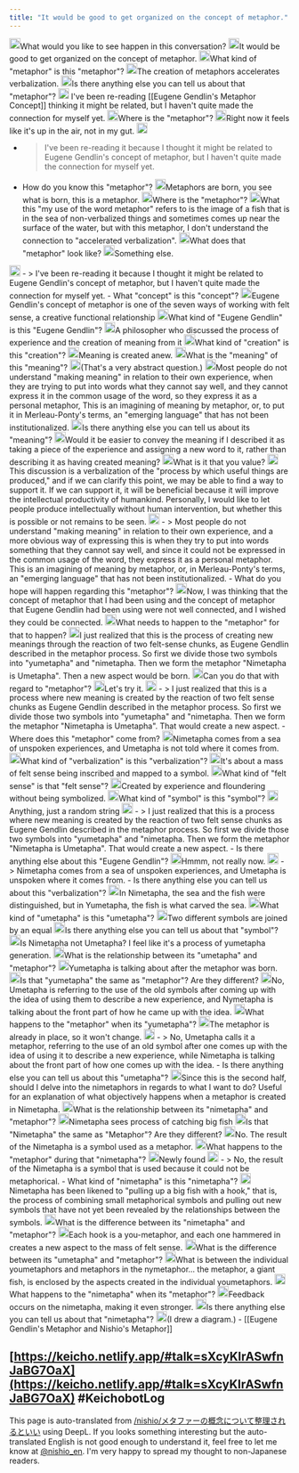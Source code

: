 ```yaml
---
title: "It would be good to get organized on the concept of metaphor."
---
```



<img src='https://scrapbox.io/api/pages/nishio/kei/icon' alt='/nishio/kei.icon' height="19.5"/>What would you like to see happen in this conversation?
<img src='https://scrapbox.io/api/pages/nishio/human/icon' alt='/nishio/human.icon' height="19.5"/>It would be good to get organized on the concept of metaphor.
<img src='https://scrapbox.io/api/pages/nishio/kei/icon' alt='/nishio/kei.icon' height="19.5"/>What kind of "metaphor" is this "metaphor"?
<img src='https://scrapbox.io/api/pages/nishio/human/icon' alt='/nishio/human.icon' height="19.5"/>The creation of metaphors accelerates verbalization.
<img src='https://scrapbox.io/api/pages/nishio/kei/icon' alt='/nishio/kei.icon' height="19.5"/>Is there anything else you can tell us about that "metaphor"?
<img src='https://scrapbox.io/api/pages/nishio/human/icon' alt='/nishio/human.icon' height="19.5"/> I've been re-reading [[Eugene Gendlin's Metaphor Concept]] thinking it might be related, but I haven't quite made the connection for myself yet.
<img src='https://scrapbox.io/api/pages/nishio/kei/icon' alt='/nishio/kei.icon' height="19.5"/>Where is the "metaphor"?
<img src='https://scrapbox.io/api/pages/nishio/human/icon' alt='/nishio/human.icon' height="19.5"/>Right now it feels like it's up in the air, not in my gut.
<img src='https://scrapbox.io/api/pages/nishio/kei/icon' alt='/nishio/kei.icon' height="19.5"/>
- >  I've been re-reading it because I thought it might be related to Eugene Gendlin's concept of metaphor, but I haven't quite made the connection for myself yet.
- How do you know this "metaphor"?
<img src='https://scrapbox.io/api/pages/nishio/human/icon' alt='/nishio/human.icon' height="19.5"/>Metaphors are born, you see what is born, this is a metaphor.
<img src='https://scrapbox.io/api/pages/nishio/kei/icon' alt='/nishio/kei.icon' height="19.5"/>Where is the "metaphor"?
<img src='https://scrapbox.io/api/pages/nishio/human/icon' alt='/nishio/human.icon' height="19.5"/>What this "my use of the word metaphor" refers to is the image of a fish that is in the sea of non-verbalized things and sometimes comes up near the surface of the water, but with this metaphor, I don't understand the connection to "accelerated verbalization".
<img src='https://scrapbox.io/api/pages/nishio/kei/icon' alt='/nishio/kei.icon' height="19.5"/>What does that "metaphor" look like?
<img src='https://scrapbox.io/api/pages/nishio/human/icon' alt='/nishio/human.icon' height="19.5"/>Something else.
<img src='https://scrapbox.io/api/pages/nishio/kei/icon' alt='/nishio/kei.icon' height="19.5"/>
- >  I've been re-reading it because I thought it might be related to Eugene Gendlin's concept of metaphor, but I haven't quite made the connection for myself yet.
- What "concept" is this "concept"?
<img src='https://scrapbox.io/api/pages/nishio/human/icon' alt='/nishio/human.icon' height="19.5"/>Eugene Gendlin's concept of metaphor is one of the seven ways of working with felt sense, a creative functional relationship
<img src='https://scrapbox.io/api/pages/nishio/kei/icon' alt='/nishio/kei.icon' height="19.5"/>What kind of "Eugene Gendlin" is this "Eugene Gendlin"?
<img src='https://scrapbox.io/api/pages/nishio/human/icon' alt='/nishio/human.icon' height="19.5"/>A philosopher who discussed the process of experience and the creation of meaning from it
<img src='https://scrapbox.io/api/pages/nishio/kei/icon' alt='/nishio/kei.icon' height="19.5"/>What kind of "creation" is this "creation"?
<img src='https://scrapbox.io/api/pages/nishio/human/icon' alt='/nishio/human.icon' height="19.5"/>Meaning is created anew.
<img src='https://scrapbox.io/api/pages/nishio/kei/icon' alt='/nishio/kei.icon' height="19.5"/>What is the "meaning" of this "meaning"?
<img src='https://scrapbox.io/api/pages/nishio/human/icon' alt='/nishio/human.icon' height="19.5"/>(That's a very abstract question.)
<img src='https://scrapbox.io/api/pages/nishio/human/icon' alt='/nishio/human.icon' height="19.5"/>Most people do not understand "making meaning" in relation to their own experience, when they are trying to put into words what they cannot say well, and they cannot express it in the common usage of the word, so they express it as a personal metaphor, This is an imagining of meaning by metaphor, or, to put it in Merleau-Ponty's terms, an "emerging language" that has not been institutionalized.
<img src='https://scrapbox.io/api/pages/nishio/kei/icon' alt='/nishio/kei.icon' height="19.5"/>Is there anything else you can tell us about its "meaning"?
<img src='https://scrapbox.io/api/pages/nishio/human/icon' alt='/nishio/human.icon' height="19.5"/>Would it be easier to convey the meaning if I described it as taking a piece of the experience and assigning a new word to it, rather than describing it as having created meaning?
<img src='https://scrapbox.io/api/pages/nishio/kei/icon' alt='/nishio/kei.icon' height="19.5"/>What is it that you value?
<img src='https://scrapbox.io/api/pages/nishio/human/icon' alt='/nishio/human.icon' height="19.5"/>This discussion is a verbalization of the "process by which useful things are produced," and if we can clarify this point, we may be able to find a way to support it. If we can support it, it will be beneficial because it will improve the intellectual productivity of humankind. Personally, I would like to let people produce intellectually without human intervention, but whether this is possible or not remains to be seen.
<img src='https://scrapbox.io/api/pages/nishio/kei/icon' alt='/nishio/kei.icon' height="19.5"/>
- >  Most people do not understand "making meaning" in relation to their own experience, and a more obvious way of expressing this is when they try to put into words something that they cannot say well, and since it could not be expressed in the common usage of the word, they express it as a personal metaphor. This is an imagining of meaning by metaphor, or, in Merleau-Ponty's terms, an "emerging language" that has not been institutionalized.
- What do you hope will happen regarding this "metaphor"?
<img src='https://scrapbox.io/api/pages/nishio/human/icon' alt='/nishio/human.icon' height="19.5"/>Now, I was thinking that the concept of metaphor that I had been using and the concept of metaphor that Eugene Gendlin had been using were not well connected, and I wished they could be connected.
<img src='https://scrapbox.io/api/pages/nishio/kei/icon' alt='/nishio/kei.icon' height="19.5"/>What needs to happen to the "metaphor" for that to happen?
<img src='https://scrapbox.io/api/pages/nishio/human/icon' alt='/nishio/human.icon' height="19.5"/>I just realized that this is the process of creating new meanings through the reaction of two felt-sense chunks, as Eugene Gendlin described in the metaphor process. So first we divide those two symbols into "yumetapha" and "nimetapha. Then we form the metaphor "Nimetapha is Umetapha". Then a new aspect would be born.
<img src='https://scrapbox.io/api/pages/nishio/kei/icon' alt='/nishio/kei.icon' height="19.5"/>Can you do that with regard to "metaphor"?
<img src='https://scrapbox.io/api/pages/nishio/human/icon' alt='/nishio/human.icon' height="19.5"/>Let's try it.
<img src='https://scrapbox.io/api/pages/nishio/kei/icon' alt='/nishio/kei.icon' height="19.5"/>
- >  I just realized that this is a process where new meaning is created by the reaction of two felt sense chunks as Eugene Gendlin described in the metaphor process. So first we divide those two symbols into "yumetapha" and "nimetapha. Then we form the metaphor "Nimetapha is Umetapha". That would create a new aspect.
- Where does this "metaphor" come from?
<img src='https://scrapbox.io/api/pages/nishio/human/icon' alt='/nishio/human.icon' height="19.5"/>Nimetapha comes from a sea of unspoken experiences, and Umetapha is not told where it comes from.
<img src='https://scrapbox.io/api/pages/nishio/kei/icon' alt='/nishio/kei.icon' height="19.5"/>What kind of "verbalization" is this "verbalization"?
<img src='https://scrapbox.io/api/pages/nishio/human/icon' alt='/nishio/human.icon' height="19.5"/>It's about a mass of felt sense being inscribed and mapped to a symbol.
<img src='https://scrapbox.io/api/pages/nishio/kei/icon' alt='/nishio/kei.icon' height="19.5"/>What kind of "felt sense" is that "felt sense"?
<img src='https://scrapbox.io/api/pages/nishio/human/icon' alt='/nishio/human.icon' height="19.5"/>Created by experience and floundering without being symbolized.
<img src='https://scrapbox.io/api/pages/nishio/kei/icon' alt='/nishio/kei.icon' height="19.5"/>What kind of "symbol" is this "symbol"?
<img src='https://scrapbox.io/api/pages/nishio/human/icon' alt='/nishio/human.icon' height="19.5"/>Anything, just a random string
<img src='https://scrapbox.io/api/pages/nishio/kei/icon' alt='/nishio/kei.icon' height="19.5"/>
- >  I just realized that this is a process where new meaning is created by the reaction of two felt sense chunks as Eugene Gendlin described in the metaphor process. So first we divide those two symbols into "yumetapha" and "nimetapha. Then we form the metaphor "Nimetapha is Umetapha". That would create a new aspect.
- Is there anything else about this "Eugene Gendlin"?
<img src='https://scrapbox.io/api/pages/nishio/human/icon' alt='/nishio/human.icon' height="19.5"/>Hmmm, not really now.
<img src='https://scrapbox.io/api/pages/nishio/kei/icon' alt='/nishio/kei.icon' height="19.5"/>
- >  Nimetapha comes from a sea of unspoken experiences, and Umetapha is unspoken where it comes from.
- Is there anything else you can tell us about this "verbalization"?
<img src='https://scrapbox.io/api/pages/nishio/human/icon' alt='/nishio/human.icon' height="19.5"/>In Nimetapha, the sea and the fish were distinguished, but in Yumetapha, the fish is what carved the sea.
<img src='https://scrapbox.io/api/pages/nishio/kei/icon' alt='/nishio/kei.icon' height="19.5"/>What kind of "umetapha" is this "umetapha"?
<img src='https://scrapbox.io/api/pages/nishio/human/icon' alt='/nishio/human.icon' height="19.5"/>Two different symbols are joined by an equal
<img src='https://scrapbox.io/api/pages/nishio/kei/icon' alt='/nishio/kei.icon' height="19.5"/>Is there anything else you can tell us about that "symbol"?
<img src='https://scrapbox.io/api/pages/nishio/human/icon' alt='/nishio/human.icon' height="19.5"/>Is Nimetapha not Umetapha? I feel like it's a process of yumetapha generation.
<img src='https://scrapbox.io/api/pages/nishio/kei/icon' alt='/nishio/kei.icon' height="19.5"/>What is the relationship between its "umetapha" and "metaphor"?
<img src='https://scrapbox.io/api/pages/nishio/human/icon' alt='/nishio/human.icon' height="19.5"/>Yumetapha is talking about after the metaphor was born.
<img src='https://scrapbox.io/api/pages/nishio/kei/icon' alt='/nishio/kei.icon' height="19.5"/>Is that "yumetapha" the same as "metaphor"? Are they different?
<img src='https://scrapbox.io/api/pages/nishio/human/icon' alt='/nishio/human.icon' height="19.5"/>No, Umetapha is referring to the use of the old symbols after coming up with the idea of using them to describe a new experience, and Nymetapha is talking about the front part of how he came up with the idea.
<img src='https://scrapbox.io/api/pages/nishio/kei/icon' alt='/nishio/kei.icon' height="19.5"/>What happens to the "metaphor" when its "yumetapha"?
<img src='https://scrapbox.io/api/pages/nishio/human/icon' alt='/nishio/human.icon' height="19.5"/>The metaphor is already in place, so it won't change.
<img src='https://scrapbox.io/api/pages/nishio/kei/icon' alt='/nishio/kei.icon' height="19.5"/>
- >  No, Umetapha calls it a metaphor, referring to the use of an old symbol after one comes up with the idea of using it to describe a new experience, while Nimetapha is talking about the front part of how one comes up with the idea.
- Is there anything else you can tell us about this "umetapha"?
<img src='https://scrapbox.io/api/pages/nishio/human/icon' alt='/nishio/human.icon' height="19.5"/>Since this is the second half, should I delve into the nimetaphors in regards to what I want to do? Useful for an explanation of what objectively happens when a metaphor is created in Nimetapha.
<img src='https://scrapbox.io/api/pages/nishio/kei/icon' alt='/nishio/kei.icon' height="19.5"/>What is the relationship between its "nimetapha" and "metaphor"?
<img src='https://scrapbox.io/api/pages/nishio/human/icon' alt='/nishio/human.icon' height="19.5"/>Nimetapha sees process of catching big fish
<img src='https://scrapbox.io/api/pages/nishio/kei/icon' alt='/nishio/kei.icon' height="19.5"/>Is that "Nimetapha" the same as "Metaphor"? Are they different?
<img src='https://scrapbox.io/api/pages/nishio/human/icon' alt='/nishio/human.icon' height="19.5"/>No. The result of the Nimetapha is a symbol used as a metaphor.
<img src='https://scrapbox.io/api/pages/nishio/kei/icon' alt='/nishio/kei.icon' height="19.5"/>What happens to the "metaphor" during that "nimetapha"?
<img src='https://scrapbox.io/api/pages/nishio/human/icon' alt='/nishio/human.icon' height="19.5"/>Newly found
<img src='https://scrapbox.io/api/pages/nishio/kei/icon' alt='/nishio/kei.icon' height="19.5"/>
- >  No, the result of the Nimetapha is a symbol that is used because it could not be metaphorical.
- What kind of "nimetapha" is this "nimetapha"?
<img src='https://scrapbox.io/api/pages/nishio/human/icon' alt='/nishio/human.icon' height="19.5"/>Nimetapha has been likened to "pulling up a big fish with a hook," that is, the process of combining small metaphorical symbols and pulling out new symbols that have not yet been revealed by the relationships between the symbols.
<img src='https://scrapbox.io/api/pages/nishio/kei/icon' alt='/nishio/kei.icon' height="19.5"/>What is the difference between its "nimetapha" and "metaphor"?
<img src='https://scrapbox.io/api/pages/nishio/human/icon' alt='/nishio/human.icon' height="19.5"/>Each hook is a you-metaphor, and each one hammered in creates a new aspect to the mass of felt sense.
<img src='https://scrapbox.io/api/pages/nishio/kei/icon' alt='/nishio/kei.icon' height="19.5"/>What is the difference between its "umetapha" and "metaphor"?
<img src='https://scrapbox.io/api/pages/nishio/human/icon' alt='/nishio/human.icon' height="19.5"/>What is between the individual youmetaphors and metaphors in the nymetaphor... the metaphor, a giant fish, is enclosed by the aspects created in the individual youmetaphors.
<img src='https://scrapbox.io/api/pages/nishio/kei/icon' alt='/nishio/kei.icon' height="19.5"/>What happens to the "nimetapha" when its "metaphor"?
<img src='https://scrapbox.io/api/pages/nishio/human/icon' alt='/nishio/human.icon' height="19.5"/>Feedback occurs on the nimetapha, making it even stronger.
<img src='https://scrapbox.io/api/pages/nishio/kei/icon' alt='/nishio/kei.icon' height="19.5"/>Is there anything else you can tell us about that "nimetapha"?
<img src='https://scrapbox.io/api/pages/nishio/human/icon' alt='/nishio/human.icon' height="19.5"/>(I drew a diagram.)
    - [[Eugene Gendlin's Metaphor and Nishio's Metaphor]]

[https://keicho.netlify.app/#talk=sXcyKIrASwfnJaBG7OaX](https://keicho.netlify.app/#talk=sXcyKIrASwfnJaBG7OaX)
#KeichobotLog
---
This page is auto-translated from [/nishio/メタファーの概念について整理されるといい](https://scrapbox.io/nishio/メタファーの概念について整理されるといい) using DeepL. If you looks something interesting but the auto-translated English is not good enough to understand it, feel free to let me know at [@nishio_en](https://twitter.com/nishio_en). I'm very happy to spread my thought to non-Japanese readers.